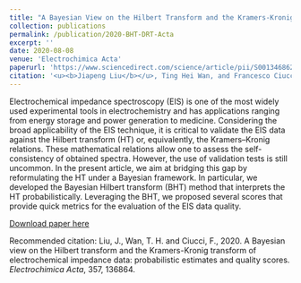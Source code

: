 ```yaml
---
title: "A Bayesian View on the Hilbert Transform and the Kramers-Kronig Transform of Electrochemical Impedance Data: Probabilistic Estimates and Quality Scores"
collection: publications
permalink: /publication/2020-BHT-DRT-Acta
excerpt: ''
date: 2020-08-08
venue: 'Electrochimica Acta'
paperurl: 'https://www.sciencedirect.com/science/article/pii/S0013468620312573'
citation: '<u><b>Jiapeng Liu</b></u>, Ting Hei Wan, and Francesco Ciucci*. (2020). &quot;A Bayesian View on the Hilbert Transform and the Kramers-Kronig Transform of Electrochemical Impedance Data: Probabilistic Estimates and Quality Scores.&quot; <i>Electrochimica Acta</i>, 357, 136864.'
---
```

Electrochemical impedance spectroscopy (EIS) is one of the most widely used experimental tools in electrochemistry and has applications ranging from energy storage and power generation to medicine. Considering the broad applicability of the EIS technique, it is critical to validate the EIS data against the Hilbert transform (HT) or, equivalently, the Kramers–Kronig relations. These mathematical relations allow one to assess the self-consistency of obtained spectra. However, the use of validation tests is still uncommon. In the present article, we aim at bridging this gap by reformulating the HT under a Bayesian framework. In particular, we developed the Bayesian Hilbert transform (BHT) method that interprets the HT probabilistically. Leveraging the BHT, we proposed several scores that provide quick metrics for the evaluation of the EIS data quality.

[Download paper here](http://jiapeng-liu.github.io/files/JP-Liu_2020_BHT-DRT_Elec-Acta.pdf)

Recommended citation: Liu, J., Wan, T. H. and Ciucci, F., 2020. A Bayesian view on the Hilbert transform and the Kramers-Kronig transform of electrochemical impedance data: probabilistic estimates and quality scores. <i>Electrochimica Acta</i>, 357, 136864.
